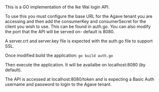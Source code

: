 This is a GO implementation of the Ike Wai login API.

To use this you must configure the base URL for the Agave tenant you are accessing and then add the consumerKey and consumerSecret for the client you wish to use.  This can be found in auth.go.  You can also modify the port that the API will be served on- default is 8080.

A server.crt and server.key file is expected with the auth.go file to support SSL.

Once modified build the application:
```go build auth.go```

Then execute the application.  It will be availalbe on localhost:8080 (by default).

The API is accessed at localhost:8080/token and is expecting a Basic Auth username and password to login to the Agave tenant.